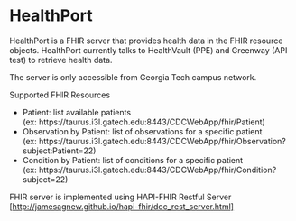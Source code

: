 HealthPort
==========
HealthPort is a FHIR server that provides health data in the FHIR resource objects. HealthPort currently talks to 
HealthVault (PPE) and Greenway (API test) to retrieve health data. 

The server is only accessible from Georgia Tech campus network.

Supported FHIR Resources
<ul> 
<li> 
Patient: list available patients<br/>
(ex: https://taurus.i3l.gatech.edu:8443/CDCWebApp/fhir/Patient)
</li>
<li>
Observation by Patient: list of observations for a specific patient<br/>
(ex: https://taurus.i3l.gatech.edu:8443/CDCWebApp/fhir/Observation?subject:Patient=22)
</li>
<li>
Condition by Patient: list of conditions for a specific patient<br/>
(ex: https://taurus.i3l.gatech.edu:8443/CDCWebApp/fhir/Condition?subject=22)
</li>
</ul>

FHIR server is implemented using HAPI-FHIR Restful Server [http://jamesagnew.github.io/hapi-fhir/doc_rest_server.html]
